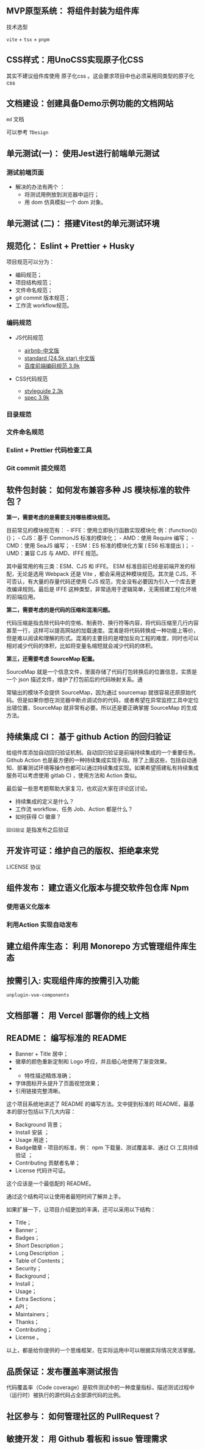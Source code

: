 
##  MVP原型系统： 将组件封装为组件库

技术选型

`vite` + `tsx` + `pnpm`

## CSS样式：用UnoCSS实现原子化CSS

其实不建议组件库使用 原子化css 。这会要求项目中也必须采用同类型的原子化css

## 文档建设：创建具备Demo示例功能的文档网站

`md` 文档

可以参考 `TDesign`


## 单元测试(一)： 使用Jest进行前端单元测试

### 测试前端页面

- 解决的办法有两个 ：
    - 将测试用例放到浏览器中运行；
    -  用 dom 仿真模拟一个 dom 对象。


## 单元测试 (二)： 搭建Vitest的单元测试环境

## 规范化： Eslint + Prettier + Husky

项目规范可以分为：

- 编码规范；
- 项目结构规范；
- 文件命名规范；
- git commit 版本规范；
- 工作流 workflow规范。

### 编码规范

- JS代码规范
    
    - [airbnb-中文版](https://link.juejin.cn/?target=https://github.com/lin-123/javascript "https://link.juejin.cn/?target=https://github.com/lin-123/javascript")
    - [standard (24.5k star) 中文版](https://link.juejin.cn/?target=https://github.com/standard/standard/blob/master/docs/README-zhcn.md "https://link.juejin.cn/?target=https://github.com/standard/standard/blob/master/docs/README-zhcn.md")
    - [百度前端编码规范 3.9k](https://link.juejin.cn/?target=https://github.com/ecomfe/spec "https://link.juejin.cn/?target=https://github.com/ecomfe/spec")
- CSS代码规范
    
    - [styleguide 2.3k](https://link.juejin.cn/?target=https://github.com/fex-team/styleguide/blob/master/css.md "https://link.juejin.cn/?target=https://github.com/fex-team/styleguide/blob/master/css.md")
    - [spec 3.9k](https://link.juejin.cn/?target=https://github.com/ecomfe/spec/blob/master/css-style-guide.md "https://link.juejin.cn/?target=https://github.com/ecomfe/spec/blob/master/css-style-guide.md")

### 目录规范

### 文件命名规范

### Eslint + Prettier 代码检查工具

### Git commit 提交规范


##  软件包封装： 如何发布兼容多种 JS 模块标准的软件包？

**第一，需要考虑的是需要支持哪些模块规范。**

目前常见的模块规范有： - IFFE：使用立即执行函数实现模块化 例：(function()) {}； - CJS：基于 CommonJS 标准的模块化； - AMD：使用 Require 编写； - CMD：使用 SeaJS 编写； - ESM：ES 标准的模块化方案 ( ES6 标准提出 )； - UMD：兼容 CJS 与 AMD、IFFE 规范。

其中最常用的有三类：ESM、CJS 和 IFFE。 ESM 标准目前已经是前端开发的标配，无论是选用 Webpack 还是 Vite ，都会采用这种模块规范。其次是 CJS，不可否认，有大量的存量代码还使用 CJS 规范，完全没有必要因为引入一个库去更改编译规则。最后是 IFFE 这种类型，非常适用于逻辑简单，无需搭建工程化环境的前端应用。

**第二，需要考虑的是代码的压缩和混淆问题。**

代码压缩是指去除代码中的空格、制表符、换行符等内容，将代码压缩至几行内容甚至一行，这样可以提高网站的加载速度。混淆是将代码转换成一种功能上等价，但是难以阅读和理解的形式。混淆的主要目的是增加反向工程的难度，同时也可以相对减少代码的体积，比如将变量名缩短就会减少代码的体积。

**第三，还需要考虑 SourceMap 配置。**

SourceMap 就是一个信息文件，里面存储了代码打包转换后的位置信息，实质是一个 json 描述文件，维护了打包前后的代码映射关系。通

常输出的模块不会提供 SourceMap，因为通过 sourcemap 就很容易还原原始代码。但是如果你想在浏览器中断点调试你的代码，或者希望在异常监控工具中定位出错位置，SourceMap 就非常有必要。所以还是要正确掌握 SourceMap 的生成方法。

## 持续集成 CI： 基于 github Action 的回归验证

给组件库添加自动回归验证机制。自动回归验证是前端持续集成的一个重要任务。Github Action 也是最方便的一种持续集成实现手段。除了上面这些，包括自动通知、部署测试环境等操作也都可以通过持续集成实现。如果希望搭建私有持续集成服务可以考虑使用 gitlab CI ，使用方法和 Action 类似。

最后留一些思考题帮助大家复习，也欢迎大家在评论区讨论。

- 持续集成的定义是什么？
- 工作流 workflow、任务 Job、Action 都是什么？
- 如何获得 CI 徽章？

`回归验证` 是指发布之后验证

## 开发许可证：维护自己的版权、拒绝拿来党

LICENSE 协议

## 组件发布： 建立语义化版本与提交软件包仓库 Npm

### 使用语义化版本

### 利用Action 实现自动发布


## 建立组件库生态： 利用 Monorepo 方式管理组件库生态

## 按需引入: 实现组件库的按需引入功能

`unplugin-vue-components`

## 文档部署： 用 Vercel 部署你的线上文档

## README： 编写标准的 README

- Banner + Title 居中；
- 徽章的颜色重新定制和 Logo 呼应，并且细心地使用了渐变效果。
- - 特性描述精炼准确；
- 字体图标开头提升了页面视觉效果；
- 引用链接完整清晰。


这个项目系统地讲述了 README 的编写方法。文中提到标准的 README，最基本的部分包括以下几大内容：

- Background 背景；
- Install 安装 ；
- Usage 用途；
- Badge徽章 - 项目的标准，例： npm 下载量、测试覆盖率、通过 CI 工具持续验证 ；
- Contributing 贡献者名单；
- License 代码许可证。

这个应该是一个最低配的 README。

通过这个结构可以让使用者最短时间了解并上手。

如果扩展一下，让项目介绍更加的丰满，还可以采用以下结构：

- Title；
- Banner；
- Badges；
- Short Description；
- Long Description ；
- Table of Contents；
- Security；
- Background；
- Install；
- Usage；
- Extra Sections；
- API；
- Maintainers；
- Thanks；
- Contributing；
- License 。

以上，都是给你提供的一个思维框架，在实际运用中可以根据实际情况灵活掌握。

## 品质保证：发布覆盖率测试报告

代码覆盖率（Code coverage）是软件测试中的一种度量指标，描述测试过程中（运行时）被执行的源代码占全部源代码的比例。

  
## 社区参与： 如何管理社区的 PullRequest？

## 敏捷开发： 用 Github 看板和 issue 管理需求